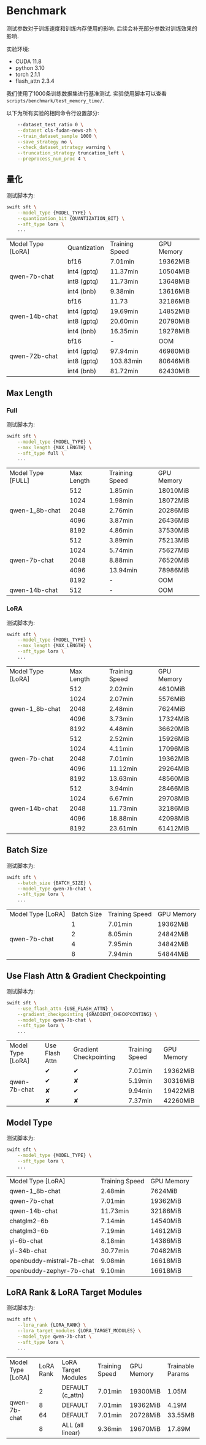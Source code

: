 # Benchmark
测试参数对于训练速度和训练内存使用的影响. 后续会补充部分参数对训练效果的影响.

实验环境:
- CUDA 11.8
- python 3.10
- torch 2.1.1
- flash_attn 2.3.4


我们使用了1000条训练数据集进行基准测试. 实验使用脚本可以查看`scripts/benchmark/test_memory_time/`.

以下为所有实验的相同命令行设置部分:
```bash
    --dataset_test_ratio 0 \
    --dataset cls-fudan-news-zh \
    --train_dataset_sample 1000 \
    --save_strategy no \
    --check_dataset_strategy warning \
    --truncation_strategy truncation_left \
    --preprocess_num_proc 4 \
```


## 量化
测试脚本为:
```bash
swift sft \
    --model_type {MODEL_TYPE} \
    --quantization_bit {QUANTIZATION_BIT} \
    --sft_type lora \
    ...
```

<table>
    <tr>
        <td>Model Type [LoRA]</td>
        <td>Quantization</td>
        <td>Training Speed</td>
        <td>GPU Memory</td>
    </tr>
    <tr>
        <td rowspan="4">qwen-7b-chat</td>
        <td>bf16</td>
        <td>7.01min</td>
        <td>19362MiB</td>
    </tr>
    <tr>
        <td>int4 (gptq)</td>
        <td>11.37min</td>
        <td>10504MiB</td>
    </tr>
    <tr>
        <td>int8 (gptq)</td>
        <td>11.73min</td>
        <td>13648MiB</td>
    </tr>
    <tr>
        <td>int4 (bnb)</td>
        <td>9.38min</td>
        <td>13616MiB</td>
    </tr>
    <tr>
        <td rowspan="4">qwen-14b-chat</td>
        <td>bf16</td>
        <td>11.73</td>
        <td>32186MiB</td>
    </tr>
    <tr>
        <td>int4 (gptq)</td>
        <td>19.69min</td>
        <td>14852MiB</td>
    </tr>
    <tr>
        <td>int8 (gptq)</td>
        <td>20.60min</td>
        <td>20790MiB</td>
    </tr>
    <tr>
        <td>int4 (bnb)</td>
        <td>16.35min</td>
        <td>19278MiB</td>
    </tr>
    <tr>
        <td rowspan="4">qwen-72b-chat</td>
        <td>bf16</td>
        <td>-</td>
        <td>OOM</td>
    </tr>
    <tr>
        <td>int4 (gptq)</td>
        <td>97.94min</td>
        <td>46980MiB</td>
    </tr>
    <tr>
        <td>int8 (gptq)</td>
        <td>103.83min</td>
        <td>80646MiB</td>
    </tr>
    <tr>
        <td>int4 (bnb)</td>
        <td>81.72min</td>
        <td>62430MiB</td>
    </tr>
</table>

## Max Length
### Full
测试脚本为:
```bash
swift sft \
    --model_type {MODEL_TYPE} \
    --max_length {MAX_LENGTH} \
    --sft_type full \
    ...
```

<table>
    <tr>
        <td>Model Type [FULL]</td>
        <td>Max Length</td>
        <td>Training Speed</td>
        <td>GPU Memory</td>
    </tr>
    <tr>
        <td rowspan="5">qwen-1_8b-chat</td>
        <td>512</td>
        <td>1.85min</td>
        <td>18010MiB</td>
    </tr>
    <tr>
        <td>1024</td>
        <td>1.98min</td>
        <td>18072MiB</td>
    </tr>
    <tr>
        <td>2048</td>
        <td>2.76min</td>
        <td>20286MiB</td>
    </tr>
    <tr>
        <td>4096</td>
        <td>3.87min</td>
        <td>26436MiB</td>
    </tr>
    <tr>
        <td>8192</td>
        <td>4.86min</td>
        <td>37530MiB</td>
    </tr>
    <tr>
        <td rowspan="5">qwen-7b-chat</td>
        <td>512</td>
        <td>3.89min</td>
        <td>75213MiB</td>
    </tr>
    <tr>
        <td>1024</td>
        <td>5.74min</td>
        <td>75627MiB</td>
    </tr>
    <tr>
        <td>2048</td>
        <td>8.88min</td>
        <td>76520MiB</td>
    </tr>
    <tr>
        <td>4096</td>
        <td>13.94min</td>
        <td>78986MiB</td>
    </tr>
    <tr>
        <td>8192</td>
        <td>-</td>
        <td>OOM</td>
    </tr>
    <tr>
        <td rowspan="1">qwen-14b-chat</td>
        <td>512</td>
        <td>-</td>
        <td>OOM</td>
    </tr>
</table>

### LoRA
测试脚本为:
```bash
swift sft \
    --model_type {MODEL_TYPE} \
    --max_length {MAX_LENGTH} \
    --sft_type lora \
    ...
```

<table>
    <tr>
        <td>Model Type [LoRA]</td>
        <td>Max Length</td>
        <td>Training Speed</td>
        <td>GPU Memory</td>
    </tr>
    <tr>
        <td rowspan="5">qwen-1_8b-chat</td>
        <td>512</td>
        <td>2.02min</td>
        <td>4610MiB</td>
    </tr>
    <tr>
        <td>1024</td>
        <td>2.07min</td>
        <td>5576MiB</td>
    </tr>
    <tr>
        <td>2048</td>
        <td>2.48min</td>
        <td>7624MiB</td>
    </tr>
    <tr>
        <td>4096</td>
        <td>3.73min</td>
        <td>17324MiB</td>
    </tr>
    <tr>
        <td>8192</td>
        <td>4.48min</td>
        <td>36620MiB</td>
    </tr>
    <tr>
        <td rowspan="5">qwen-7b-chat</td>
        <td>512</td>
        <td>2.52min</td>
        <td>15926MiB</td>
    </tr>
    <tr>
        <td>1024</td>
        <td>4.11min</td>
        <td>17096MiB</td>
    </tr>
    <tr>
        <td>2048</td>
        <td>7.01min</td>
        <td>19362MiB</td>
    </tr>
    <tr>
        <td>4096</td>
        <td>11.12min</td>
        <td>29264MiB</td>
    </tr>
    <tr>
        <td>8192</td>
        <td>13.63min</td>
        <td>48560MiB</td>
    </tr>
    <tr>
        <td rowspan="5">qwen-14b-chat</td>
        <td>512</td>
        <td>3.94min</td>
        <td>28466MiB</td>
    </tr>
    <tr>
        <td>1024</td>
        <td>6.67min</td>
        <td>29708MiB</td>
    </tr>
    <tr>
        <td>2048</td>
        <td>11.73min</td>
        <td>32186MiB</td>
    </tr>
    <tr>
        <td>4096</td>
        <td>18.88min</td>
        <td>42098MiB</td>
    </tr>
    <tr>
        <td>8192</td>
        <td>23.61min</td>
        <td>61412MiB</td>
    </tr>
</table>


## Batch Size
测试脚本为:
```bash
swift sft \
    --batch_size {BATCH_SIZE} \
    --model_type qwen-7b-chat \
    --sft_type lora \
    ...
```

<table>
    <tr>
        <td>Model Type [LoRA]</td>
        <td>Batch Size</td>
        <td>Training Speed</td>
        <td>GPU Memory</td>
    </tr>
    <tr>
        <td rowspan="4">qwen-7b-chat</td>
        <td>1</td>
        <td>7.01min</td>
        <td>19362MiB</td>
    </tr>
    <tr>
        <td>2</td>
        <td>8.05min</td>
        <td>24842MiB</td>
    </tr>
    <tr>
        <td>4</td>
        <td>7.95min</td>
        <td>34842MiB</td>
    </tr>
    <tr>
        <td>8</td>
        <td>7.94min</td>
        <td>54844MiB</td>
    </tr>
</table>

## Use Flash Attn & Gradient Checkpointing
测试脚本为:
```bash
swift sft \
    --use_flash_attn {USE_FLASH_ATTN} \
    --gradient_checkpointing {GRADIENT_CHECKPOINTING} \
    --model_type qwen-7b-chat \
    --sft_type lora \
    ...
```

<table>
     <tr>
        <td>Model Type [LoRA]</td>
        <td>Use Flash Attn</td>
        <td>Gradient Checkpointing</td>
        <td>Training Speed</td>
        <td>GPU Memory</td>
    </tr>
    <tr>
        <td rowspan="4">qwen-7b-chat</td>
        <td>&#x2714;</td>
        <td>&#x2714;</td>
        <td>7.01min</td>
        <td>19362MiB</td>
    </tr>
    <tr>
        <td>&#x2714;</td>
        <td>&#x2718;</td>
        <td>5.19min</td>
        <td>30316MiB</td>
    </tr>
    <tr>
        <td>&#x2718;</td>
        <td>&#x2714;</td>
        <td>9.94min</td>
        <td>19422MiB</td>
    </tr>
    <tr>
        <td>&#x2718;</td>
        <td>&#x2718;</td>
        <td>7.37min</td>
        <td>42260MiB</td>
    </tr>
</table>

## Model Type
测试脚本为:
```bash
swift sft \
    --model_type {MODEL_TYPE} \
    --sft_type lora \
    ...
```

<table>
    <tr>
        <td>Model Type [LoRA]</td>
        <td>Training Speed</td>
        <td>GPU Memory</td>
    </tr>
    <tr>
        <td>qwen-1_8b-chat</td>
        <td>2.48min</td>
        <td>7624MiB</td>
    </tr>
    <tr>
        <td>qwen-7b-chat</td>
        <td>7.01min</td>
        <td>19362MiB</td>
    </tr>
    <tr>
        <td>qwen-14b-chat</td>
        <td>11.73min</td>
        <td>32186MiB</td>
    </tr>
    <tr>
        <td>chatglm2-6b</td>
        <td>7.14min</td>
        <td>14540MiB</td>
    </tr>
    <tr>
        <td>chatglm3-6b</td>
        <td>7.19min</td>
        <td>14612MiB</td>
    </tr>
    <tr>
        <td>yi-6b-chat</td>
        <td>8.18min</td>
        <td>14386MiB</td>
    </tr>
    <tr>
        <td>yi-34b-chat</td>
        <td>30.77min</td>
        <td>70482MiB</td>
    </tr>
    <tr>
        <td>openbuddy-mistral-7b-chat</td>
        <td>9.08min</td>
        <td>16618MiB</td>
    </tr>
    <tr>
        <td>openbuddy-zephyr-7b-chat</td>
        <td>9.10min</td>
        <td>16618MiB</td>
    </tr>
</table>

## LoRA Rank & LoRA Target Modules
测试脚本为:
```bash
swift sft \
    --lora_rank {LORA_RANK} \
    --lora_target_modules {LORA_TARGET_MODULES} \
    --model_type qwen-7b-chat \
    --sft_type lora \
    ...
```

<table>
    <tr>
        <td>Model Type [LoRA]</td>
        <td>LoRA Rank</td>
        <td>LoRA Target Modules</td>
        <td>Training Speed</td>
        <td>GPU Memory</td>
        <td>Trainable Params</td>
    </tr>
    <tr>
        <td rowspan="4">qwen-7b-chat</td>
        <td>2</td>
        <td>DEFAULT (c_attn)</td>
        <td>7.01min</td>
        <td>19300MiB</td>
        <td>1.05M</td>
    </tr>
    <tr>
        <td>8</td>
        <td>DEFAULT</td>
        <td>7.01min</td>
        <td>19362MiB</td>
        <td>4.19M</td>
    </tr>
    <tr>
        <td>64</td>
        <td>DEFAULT</td>
        <td>7.01min</td>
        <td>20728MiB</td>
        <td>33.55MB</td>
    </tr>
    <tr>
        <td>8</td>
        <td>ALL (all linear)</td>
        <td>9.36min</td>
        <td>19670MiB</td>
        <td>17.89M</td>
    </tr>
</table>
